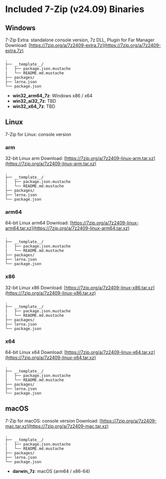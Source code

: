 # Included 7-Zip (v24.09) Binaries

## Windows

7-Zip Extra: standalone console version, 7z DLL, Plugin for Far Manager
Download: [https://7zip.org/a/7z2409-extra.7z](https://7zip.org/a/7z2409-extra.7z)

    .
    ├── __template__/
    |   ├── package.json.mustache
    |   └── README.md.mustache
    ├── packages/
    ├── lerna.json
    └── package.json

- **win32_arm64_7z**: Windows x86 / x64
- **win32_ai32_7z**: TBD
- **win32_x64_7z**: TBD

## Linux

7-Zip for Linux: console version

### arm

32-bit Linux arm
Download: [https://7zip.org/a/7z2409-linux-arm.tar.xz](https://7zip.org/a/7z2409-linux-arm.tar.xz)

    .
    ├── __template__/
    |   ├── package.json.mustache
    |   └── README.md.mustache
    ├── packages/
    ├── lerna.json
    └── package.json

### arm64

64-bit Linux arm64
Download: [https://7zip.org/a/7z2409-linux-arm64.tar.xz](https://7zip.org/a/7z2409-linux-arm64.tar.xz)

    .
    ├── __template__/
    |   ├── package.json.mustache
    |   └── README.md.mustache
    ├── packages/
    ├── lerna.json
    └── package.json

### x86

32-bit Linux x86
Download: [https://7zip.org/a/7z2409-linux-x86.tar.xz](https://7zip.org/a/7z2409-linux-x86.tar.xz)

    .
    ├── __template__/
    |   ├── package.json.mustache
    |   └── README.md.mustache
    ├── packages/
    ├── lerna.json
    └── package.json

### x64

64-bit Linux x64
Download: [https://7zip.org/a/7z2409-linux-x64.tar.xz](https://7zip.org/a/7z2409-linux-x64.tar.xz)

    .
    ├── __template__/
    |   ├── package.json.mustache
    |   └── README.md.mustache
    ├── packages/
    ├── lerna.json
    └── package.json

## macOS

7-Zip for macOS: console version
Download: [https://7zip.org/a/7z2409-mac.tar.xz](https://7zip.org/a/7z2409-mac.tar.xz)

    .
    ├── __template__/
    |   ├── package.json.mustache
    |   └── README.md.mustache
    ├── packages/
    ├── lerna.json
    └── package.json

- **darwin_7z**: macOS (arm64 / x86-64)
